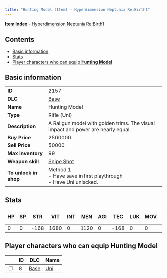 ```yaml
---
title: "Hunting Model (Item) - Hyperdimension Neptunia Re;Birth1"
---
```


[**Item Index**](/neptunia/rb1/item/index.html) - [Hyperdimension Neptunia Re;Birth1](/neptunia/rb1)

## Contents

- [Basic information](#basic-information)
- [Stats](#stats)
- [Player characters who can equip **Hunting Model**](#player-characters-who-can-equip-hunting-model)

## Basic information

|   |   |
| -- | -- |
| **ID** | 2157 |
| **DLC** | [Base](/neptunia/rb1/dlc/1-base.html) |
| **Name** | Hunting Model |
| **Type** | Rifle (Uni) |
| **Description** | A Railgun model with golden trims. The visual impact and power are nearly equal. |
| **Buy Price** | 2500000 |
| **Sell Price** | 50000 |
| **Max inventory** | 99 |
| **Weapon skill** | [Snipe Shot](/neptunia/rb1/skill/1-1402-snipe-shot.html) |
| **To unlock in shop** | Method 1<br />- Have save in first playthrough<br />- Have Uni unlocked. |

## Stats

| HP | SP | STR | VIT | INT | MEN | AGI | TEC | LUK | MOV | Fire res. | Ice res. | Wind res. | Lightning res. |
| -- | -- | --- | --- | --- | --- | --- | --- | --- | --- | --------- | -------- | --------- | -------------- |
| 0 | 0 | -168 | 1680 | 0 | 1120 | 0 | -168 | 0 | 0 | 0 | 0 | 0 | 0 |

## Player characters who can equip **Hunting Model**

|    | ID | DLC | Name |
| -- | -- | --- | ---- |
| <input type="checkbox" id="rb1-player-1-8" class="trackbox" /> | 8 | [Base](/neptunia/rb1/dlc/1-base.html) | [Uni](/neptunia/rb1/player/1-8-uni.html) |